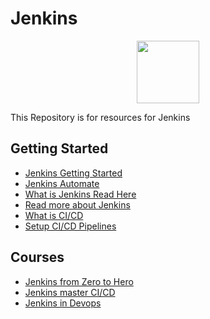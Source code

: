 # Jenkins

<p align="center"><img height="100" src="https://www.jenkins.io/images/logo-title-opengraph.png"></p>

This Repository is for resources for Jenkins

## Getting Started

- [Jenkins Getting Started](https://www.youtube.com/watch?v=FX322RVNGj4)
- [Jenkins Automate](https://www.youtube.com/watch?v=89yWXXIOisk&list=PLhW3qG5bs-L_ZCOA4zNPSoGbnVQ-rp_dG)
- [What is Jenkins Read Here](https://www.guru99.com/jenkin-continuous-integration.html)
- [Read more about Jenkins](https://www.edureka.co/blog/what-is-jenkins/)
- [What is CI/CD](https://semaphoreci.com/blog/cicd-pipeline)
- [Setup CI/CD Pipelines](https://dzone.com/articles/learn-how-to-setup-a-cicd-pipeline-from-scratch#:~:text=A%20CI%2FCD%20Pipeline%20implementation,testing%2C%20and%20deployment%20of%20applications.)

## Courses 

- [Jenkins from Zero to Hero](https://www.udemy.com/course/jenkins-from-zero-to-hero/)
- [Jenkins master CI/CD](https://www.udemy.com/course/jenkins-course-devops-cicd-complete-reference/)
- [Jenkins in Devops](https://www.udemy.com/course/learn-devops-with-jenkins-all-in-one-guide/)